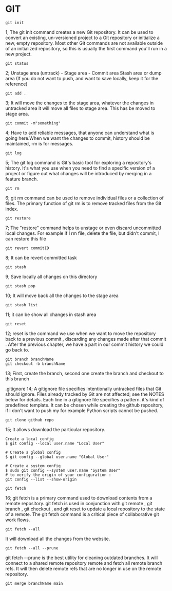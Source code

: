 # GIT

```
git init
```

1; The git init command creates a new Git repository. It can be used to convert an existing, un-versioned project to a Git repository or initialize a new, empty repository. Most other Git commands are not available outside of an initialized repository, so this is usually the first command you'll run in a new project.

```
git status
```
2; Unstage area (untrack) - Stage area - Commit area
Stash area or dump area (If you do not want to push, and want to save locally, keep it for the reference)

```
git add .
```

3; It will move the changes to the stage area, whatever the changes in untracked area it will move all files to stage area. This has be moved to stage area.

```
git commit -m"something"
```

4; Have to add reliable messages, that anyone can understand what is going here.When we want the changes to commit, history should be maintained, -m is for messages. 

```
git log
```
5; The git log command is Git's basic tool for exploring a repository's history. It's what you use when you need to find a specific version of a project or figure out what changes will be introduced by merging in a feature branch.

```
git rm
```
6; git rm command can be used to remove individual files or a collection of files. The primary function of git rm is to remove tracked files from the Git index. 

```
git restore
```
7; The "restore" command helps to unstage or even discard uncommitted local changes. For example if I rm file, delete the file, but didn't commit, I can restore this file

```
git revert commitID
```
8; It can be revert committed task

```
git stash
```
9; Save locally all changes on this directory

```
git stash pop
```
10; It will move back all the changes to the stage area

```
git stash list
```
11; it can be show all changes in stash area

```
git reset
```
12; reset is the command we use when we want to move the repository back to a previous commit , discarding any changes made after that commit . After the previous chapter, we have a part in our commit history we could go back to.

```
git branch branchName
git checkout -b branchName
```
13; First, create the branch, second one create the branch and checkout to this branch

.gitignore
14; A gitignore file specifies intentionally untracked files that Git should ignore. Files already tracked by Git are not affected; see the NOTES below for details. Each line in a gitignore file specifies a pattern. it's kind of predefined template. It can be chosen while creating the github repository, if I don't want to push my for example Python scripts cannot be pushed. 

```
git clone github repo
```
15; It allows download the particular repository. 

```
Create a local config
$ git config --local user.name "Local User"

# Create a global config
$ git config --global user.name "Global User"

# Create a system config
$ sudo git config --system user.name "System User"
# to verify the origin of your configuration :
git config --list --show-origin
```

```
git fetch
```
16; git fetch is a primary command used to download contents from a remote repository. git fetch is used in conjunction with git remote , git branch , git checkout , and git reset to update a local repository to the state of a remote. The git fetch command is a critical piece of collaborative git work flows.

```
git fetch --all
```
It will download all the changes from the website.

```
git fetch --all --prune
```
git fetch --prune is the best utility for cleaning outdated branches. It will connect to a shared remote repository remote and fetch all remote branch refs. It will then delete remote refs that are no longer in use on the remote repository.

```
git merge branchName main
```
